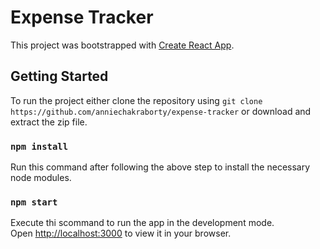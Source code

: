 # Expense Tracker

This project was bootstrapped with [Create React App](https://github.com/facebook/create-react-app).

## Getting Started

To run the project either clone the repository using `git clone https://github.com/anniechakraborty/expense-tracker` or download and extract the zip file. 

### `npm install`
Run this command after following the above step to install the necessary node modules.

### `npm start`

Execute thi scommand to run the app in the development mode.\
Open [http://localhost:3000](http://localhost:3000) to view it in your browser.
